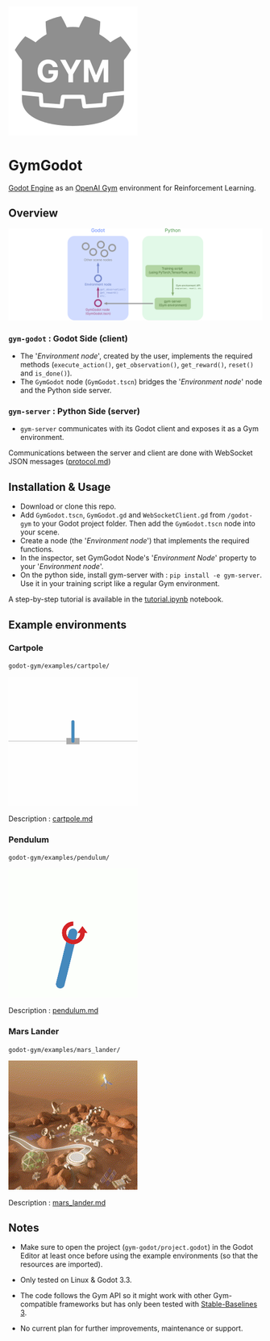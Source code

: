 ![GymGodot](gym-godot/icon.svg)

# GymGodot

[Godot Engine](https://godotengine.org/) as an [OpenAI Gym](https://github.com/openai/gym) environment for Reinforcement Learning.

## Overview

![overview](overview.svg)

### `gym-godot` : Godot Side (client)
- The '_Environment node_', created by the user, implements the required methods (`execute_action()`, `get_observation()`, `get_reward()`, `reset()` and `is_done()`).
- The `GymGodot` node (`GymGodot.tscn`) bridges the '_Environment node_' node and the Python side server.

### `gym-server` : Python Side (server)
- `gym-server` communicates with its Godot client and exposes it as a Gym environment.

Communications between the server and client are done with WebSocket JSON messages ([protocol.md](protocol.md))

## Installation & Usage

- Download or clone this repo.
- Add `GymGodot.tscn`, `GymGodot.gd` and `WebSocketClient.gd` from `/godot-gym` to your Godot project folder. Then add the `GymGodot.tscn` node into your scene.
- Create a node (the '_Environment node_') that implements the required functions.
- In the inspector, set GymGodot Node's '_Environment Node_' property to your '_Environment node_'.
- On the python side, install gym-server with : `pip install -e gym-server`. Use it in your training script like a regular Gym environment.

A step-by-step tutorial is available in the [tutorial.ipynb](gym-godot/examples/cartpole/tutorial.ipynb) notebook.

## Example environments

### Cartpole

`godot-gym/examples/cartpole/`

![cartpole](./gym-godot/examples/cartpole/notebook_images/output.gif)

Description : [cartpole.md](gym-godot/examples/cartpole/cartpole.md)

### Pendulum

`godot-gym/examples/pendulum/`

![pendulum](./gym-godot/examples/pendulum/output.gif)

Description : [pendulum.md](gym-godot/examples/pendulum/pendulum.md)

### Mars Lander

`godot-gym/examples/mars_lander/`

![mars_lander](./gym-godot/examples/mars_lander/output.gif)

Description : [mars_lander.md](gym-godot/examples/mars_lander/mars_lander.md)

## Notes

- Make sure to open the project (`gym-godot/project.godot`) in the Godot Editor at least once before using the example environments (so that the resources are imported).

- Only tested on Linux & Godot 3.3.

- The code follows the Gym API so it might work with other Gym-compatible frameworks but has only been tested with [Stable-Baselines 3](https://github.com/DLR-RM/stable-baselines3).

- No current plan for further improvements, maintenance or support.